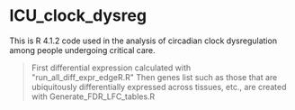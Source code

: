 # ICU_clock_dysreg
This is R 4.1.2 code used in the analysis of circadian clock dysregulation among people undergoing critical care.
>First differential expression calculated with "run_all_diff_expr_edgeR.R"
>Then genes list such as those that are ubiquitously differentially expressed across tissues, etc., are created with Generate_FDR_LFC_tables.R
